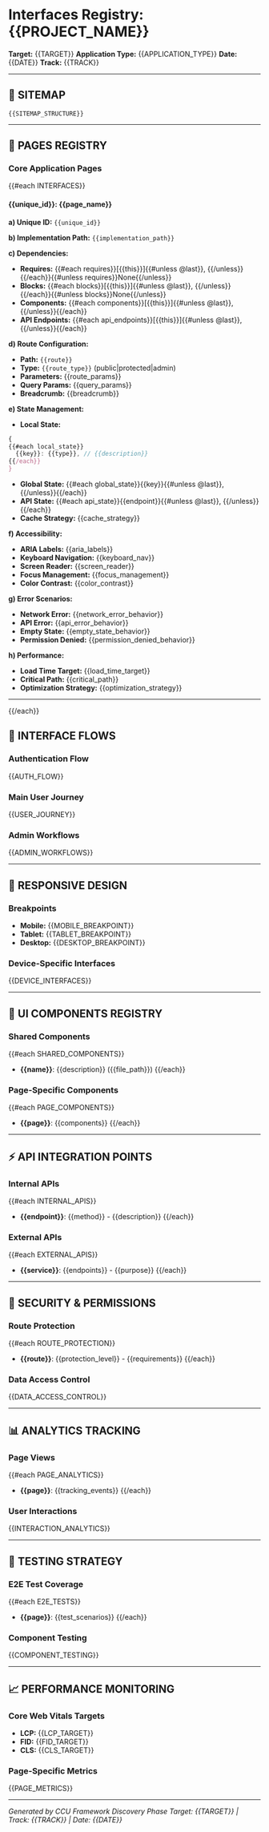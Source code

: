 # Interfaces Registry: {{PROJECT_NAME}}

**Target:** {{TARGET}}
**Application Type:** {{APPLICATION_TYPE}}
**Date:** {{DATE}}
**Track:** {{TRACK}}

---

## 📍 SITEMAP

```
{{SITEMAP_STRUCTURE}}
```

---

## 📄 PAGES REGISTRY

### Core Application Pages

{{#each INTERFACES}}
#### {{unique_id}}: {{page_name}}

**a) Unique ID:** `{{unique_id}}`

**b) Implementation Path:** `{{implementation_path}}`

**c) Dependencies:**
- **Requires:** {{#each requires}}[{{this}}]{{#unless @last}}, {{/unless}}{{/each}}{{#unless requires}}None{{/unless}}
- **Blocks:** {{#each blocks}}[{{this}}]{{#unless @last}}, {{/unless}}{{/each}}{{#unless blocks}}None{{/unless}}
- **Components:** {{#each components}}[{{this}}]{{#unless @last}}, {{/unless}}{{/each}}
- **API Endpoints:** {{#each api_endpoints}}[{{this}}]{{#unless @last}}, {{/unless}}{{/each}}

**d) Route Configuration:**
- **Path:** `{{route}}`
- **Type:** `{{route_type}}` (public|protected|admin)
- **Parameters:** {{route_params}}
- **Query Params:** {{query_params}}
- **Breadcrumb:** {{breadcrumb}}

**e) State Management:**
- **Local State:**
```javascript
{
{{#each local_state}}
  {{key}}: {{type}}, // {{description}}
{{/each}}
}
```
- **Global State:** {{#each global_state}}{{key}}{{#unless @last}}, {{/unless}}{{/each}}
- **API State:** {{#each api_state}}{{endpoint}}{{#unless @last}}, {{/unless}}{{/each}}
- **Cache Strategy:** {{cache_strategy}}

**f) Accessibility:**
- **ARIA Labels:** {{aria_labels}}
- **Keyboard Navigation:** {{keyboard_nav}}
- **Screen Reader:** {{screen_reader}}
- **Focus Management:** {{focus_management}}
- **Color Contrast:** {{color_contrast}}

**g) Error Scenarios:**
- **Network Error:** {{network_error_behavior}}
- **API Error:** {{api_error_behavior}}
- **Empty State:** {{empty_state_behavior}}
- **Permission Denied:** {{permission_denied_behavior}}

**h) Performance:**
- **Load Time Target:** {{load_time_target}}
- **Critical Path:** {{critical_path}}
- **Optimization Strategy:** {{optimization_strategy}}

---

{{/each}}

## 🔄 INTERFACE FLOWS

### Authentication Flow
{{AUTH_FLOW}}

### Main User Journey
{{USER_JOURNEY}}

### Admin Workflows
{{ADMIN_WORKFLOWS}}

---

## 📱 RESPONSIVE DESIGN

### Breakpoints
- **Mobile:** {{MOBILE_BREAKPOINT}}
- **Tablet:** {{TABLET_BREAKPOINT}}
- **Desktop:** {{DESKTOP_BREAKPOINT}}

### Device-Specific Interfaces
{{DEVICE_INTERFACES}}

---

## 🎨 UI COMPONENTS REGISTRY

### Shared Components
{{#each SHARED_COMPONENTS}}
- **{{name}}**: {{description}} ({{file_path}})
{{/each}}

### Page-Specific Components
{{#each PAGE_COMPONENTS}}
- **{{page}}**: {{components}}
{{/each}}

---

## ⚡ API INTEGRATION POINTS

### Internal APIs
{{#each INTERNAL_APIS}}
- **{{endpoint}}**: {{method}} - {{description}}
{{/each}}

### External APIs
{{#each EXTERNAL_APIS}}
- **{{service}}**: {{endpoints}} - {{purpose}}
{{/each}}

---

## 🔐 SECURITY & PERMISSIONS

### Route Protection
{{#each ROUTE_PROTECTION}}
- **{{route}}**: {{protection_level}} - {{requirements}}
{{/each}}

### Data Access Control
{{DATA_ACCESS_CONTROL}}

---

## 📊 ANALYTICS TRACKING

### Page Views
{{#each PAGE_ANALYTICS}}
- **{{page}}**: {{tracking_events}}
{{/each}}

### User Interactions
{{INTERACTION_ANALYTICS}}

---

## 🧪 TESTING STRATEGY

### E2E Test Coverage
{{#each E2E_TESTS}}
- **{{page}}**: {{test_scenarios}}
{{/each}}

### Component Testing
{{COMPONENT_TESTING}}

---

## 📈 PERFORMANCE MONITORING

### Core Web Vitals Targets
- **LCP:** {{LCP_TARGET}}
- **FID:** {{FID_TARGET}}
- **CLS:** {{CLS_TARGET}}

### Page-Specific Metrics
{{PAGE_METRICS}}

---

*Generated by CCU Framework Discovery Phase*
*Target: {{TARGET}} | Track: {{TRACK}} | Date: {{DATE}}*